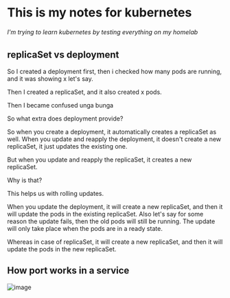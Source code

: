# This is my notes for kubernetes
###### I'm trying to learn kubernetes by testing everything on my homelab


## replicaSet vs deployment

So I created a deployment first, then i checked how many pods are running, and it was showing x let's say.

Then I created a replicaSet, and it also created x pods.

Then I became confused unga bunga

So what extra does deployment provide?

So when you create a deployment, it automatically creates a replicaSet as well.
When you update and reapply the deployment, it doesn't create a new replicaSet, it just updates the existing one.

But when you update and reapply the replicaSet, it creates a new replicaSet.

Why is that?

This helps us with rolling updates.

When you update the deployment, it will create a new replicaSet, and then it will update the pods in the existing replicaSet. Also let's say for some reason the update fails, then the old pods will still be running. The update will only take place when the pods are in a ready state.

Whereas in case of replicaSet, it will create a new replicaSet, and then it will update the pods in the new replicaSet.

## How port works in a service
![image](https://github.com/user-attachments/assets/236a5823-9d06-4a14-a374-8ad8523e8479)

